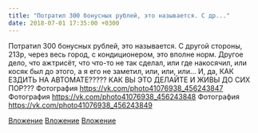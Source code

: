 ```yaml
---
title: "Потратил 300 бонусных рублей, это называется. С др..."
date: 2018-07-01 17:35:00 +0300
---
```


Потратил 300 бонусных рублей, это называется. С другой стороны, 213р, через весь город, с кондиционером, это вполне норм. Другое дело, что ажтрисёт, что что-то не так сделал, или где накосячил, или косяк был до этого, а я его не заметил, или, или, или...
И, да, КАК ЕЗДИТЬ НА АВТОМАТЕ????? КАК ВЫ ЭТО ДЕЛАЙТЕ И ЖИВЫ ДО СИХ ПОР???
Фотография
https://vk.com/photo41076938_456243847
Фотография
https://vk.com/photo41076938_456243848
Фотография
https://vk.com/photo41076938_456243849

[Вложение](https://vk.com/photo41076938_456243847)
[Вложение](https://vk.com/photo41076938_456243848)
[Вложение](https://vk.com/photo41076938_456243849)
